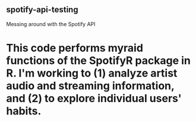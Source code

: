 ## spotify-api-testing
Messing around with the Spotify API

# This code performs myraid functions of the SpotifyR package in R. I'm working to (1) analyze artist audio and streaming information, and (2) to explore individual users' habits.
